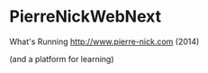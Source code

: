 PierreNickWebNext
=================

What's Running http://www.pierre-nick.com (2014)

(and a platform for learning)
